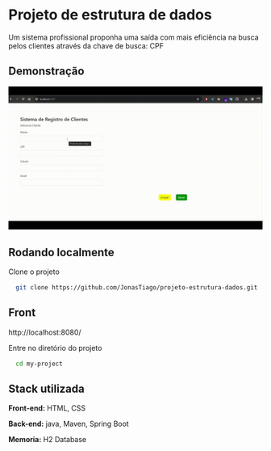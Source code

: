 
# Projeto de estrutura de dados

Um sistema profissional proponha uma saída com mais eficiência na busca pelos clientes 
através da chave de busca: CPF


## Demonstração

<p aling="center">
  <img src="src\main\resources\static\gift\projeto.gif" alt="run project">
</p>

## Rodando localmente

Clone o projeto

```bash
  git clone https://github.com/JonasTiago/projeto-estrutura-dados.git

```
## Front 

http://localhost:8080/

Entre no diretório do projeto

```bash
  cd my-project
```



## Stack utilizada

**Front-end:** HTML, CSS

**Back-end:** java, Maven, Spring Boot

**Memoria:** H2 Database

